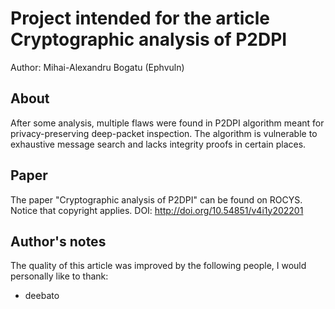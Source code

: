 # Project intended for the article Cryptographic analysis of P2DPI

Author: Mihai-Alexandru Bogatu (Ephvuln)

## About

After some analysis, multiple flaws were found in P2DPI algorithm meant for privacy-preserving deep-packet inspection. The algorithm is vulnerable to exhaustive message search and lacks integrity proofs in certain places.

## Paper

The paper "Cryptographic analysis of P2DPI" can be found on ROCYS. Notice that copyright applies. DOI: http://doi.org/10.54851/v4i1y202201

## Author's notes

The quality of this article was improved by the following people, I would personally like to thank:
- deebato
